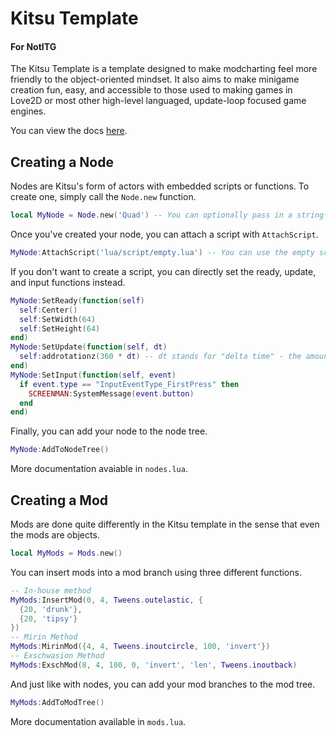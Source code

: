 # Kitsu Template
#### For NotITG
The Kitsu Template is a template designed to make modcharting feel more friendly to the object-oriented mindset. It also aims to make minigame creation fun, easy, and accessible to those used to making games in Love2D or most other high-level languaged, update-loop focused game engines.

You can view the docs [here](https://tiny-foxes.github.io/kitsu-template).

## Creating a Node
Nodes are Kitsu's form of actors with embedded scripts or functions. To create one, simply call the `Node.new` function.
```lua
local MyNode = Node.new('Quad') -- You can optionally pass in a string for the type, or an entire Outfox-style actor for convenience.
```
Once you've created your node, you can attach a script with `AttachScript`.
```lua
MyNode:AttachScript('lua/script/empty.lua') -- You can use the empty script here for an example of setup
```
If you don't want to create a script, you can directly set the ready, update, and input functions instead.
```lua
MyNode:SetReady(function(self)
  self:Center()
  self:SetWidth(64)
  self:SetHeight(64)
end)
MyNode:SetUpdate(function(self, dt)
  self:addrotationz(360 * dt) -- dt stands for "delta time" - the amount of seconds since last frame.
end)
MyNode:SetInput(function(self, event)
  if event.type == "InputEventType_FirstPress" then
    SCREENMAN:SystemMessage(event.button)
  end
end)
```
Finally, you can add your node to the node tree.
```lua
MyNode:AddToNodeTree()
```
More documentation avaiable in `nodes.lua`.

## Creating a Mod
Mods are done quite differently in the Kitsu template in the sense that even the mods are objects.
```lua
local MyMods = Mods.new()
```
You can insert mods into a mod branch using three different functions.
```lua
-- In-house method
MyMods:InsertMod(0, 4, Tweens.outelastic, {
  {20, 'drunk'},
  {20, 'tipsy'}
})
-- Mirin Method
MyMods:MirinMod({4, 4, Tweens.inoutcircle, 100, 'invert'})
-- Exschwasion Method
MyMods:ExschMod(8, 4, 100, 0, 'invert', 'len', Tweens.inoutback)
```
And just like with nodes, you can add your mod branches to the mod tree.
```lua
MyMods:AddToModTree()
```
More documentation available in `mods.lua`.
